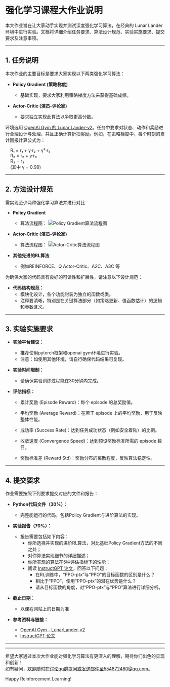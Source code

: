 
# 强化学习课程大作业说明

本大作业旨在让大家动手实现并测试深度强化学习算法，在经典的 Lunar Lander 环境中进行实验。文档将详细介绍任务要求、算法设计规范、实验实施要求、提交要求及注意事项。

---

## 1. 任务说明

本次作业的主要目标是要求大家实现以下两类强化学习算法：

- **Policy Gradient (策略梯度)**  
  - 基础实现，要求大家利用策略梯度方法来获得基础成绩。
  
- **Actor-Critic (演员-评论家)**  
  - 要求独立实现此算法以争取更高分数。

环境选用 [OpenAI Gym 的 Lunar Lander-v2](https://www.gymlibrary.dev/environments/box2d/lunar_lander/)。任务中要求对状态、动作和奖励进行合理设计与处理，并且正确计算折扣奖励。例如，在策略梯度中，每个时刻的累计回报计算公式为：  
  
&nbsp;&nbsp;&nbsp;&nbsp;R₁ = r₁ + γ·r₂ + γ²·r₃  
&nbsp;&nbsp;&nbsp;&nbsp;R₂ = r₂ + γ·r₃  
&nbsp;&nbsp;&nbsp;&nbsp;R₃ = r₃  
&nbsp;&nbsp;&nbsp;&nbsp;(其中 γ = 0.99)

---

## 2. 方法设计规范

需实现至少两种强化学习算法并进行对比

- **Policy Gradient**
  - 算法流程图：
  ![Policy Gradient算法流程图](./pics/al01_policy_gradient.png)

- **Actor-Critic (演员-评论家)**  
  - 算法流程图：
  ![Actor-Critic算法流程图](./pics/al02_ac.png)

- **其他先进的RL算法**
  - 例如REINFORCE、Q Actor-Critic、A2C、A3C 等

为确保大家的代码具有良好的可读性和扩展性，请注意以下设计规范：

- **代码结构规范：**
  - 模块化设计，各个功能封装为独立的函数或类。
  - 注释要清晰，特别是在关键算法部分（如策略更新、值函数估计）的逻辑和参数含义。

---

## 3. 实验实施要求

- **实验平台建议：**
  - 推荐使用pytorch框架和openai gym环境进行实验。  
  - 注意：如使用其他环境，请自行确保代码结果可复现。  

- **实验时间限制：**
  - 请确保实验训练过程能在30分钟内完成。

- **评估指标：**
  - 累计奖励 (Episode Reward)：每个 episode 的总奖励值。

  - 平均奖励 (Average Reward)：在若干 episode 上的平均奖励，用于反映整体性能。

  - 成功率 (Success Rate)：达到任务成功状态（例如安全着陆）的比例。

  - 收敛速度 (Convergence Speed)：达到预设奖励标准所需的 episode 数目。

  - 奖励标准差 (Reward Std)：奖励分布的离散程度，反映算法稳定性。

---

## 4. 提交要求

作业需要按照下列要求提交对应的文件和报告：

- **Python代码文件（30%）：**
  - 完整能运行的代码，包括Policy Gradient与进阶算法的实现。


- **实验报告（70%）：**
  - 报告需要包括如下内容：
    - 你所选择并实现的进阶RL算法，对比基础Policy Gradient方法的不同之处；
    - 对你算法实现细节的详细描述；
    - 你所实现的算法在5种评估指标下的性能；
    - 阅读 [InstructGPT 论文](https://arxiv.org/pdf/2203.02155.pdf)，回答以下问题：
      - 在RL训练中，“PPO-ptx”与“PPO”的目标函数的区别是什么？
      - 相比于“PPO”，使用“PPO-ptx”的潜在优势是什么？
      - 请从目标函数的角度，对“PPO-ptx”与“PPO”算法进行详细分析。

- **截止日期：**
  - 以课程网站上的日期为准


- **参考资料与链接：**
  - [OpenAI Gym - LunarLander-v2](https://github.com/openai/gym/blob/master/gym/envs/box2d/lunar_lander.py)
  - [InstructGPT 论文](https://arxiv.org/pdf/2203.02155.pdf)
---


---

希望大家通过本次大作业能对强化学习算法有更深入的理解，期待你们出色的实现和创新！  
如有疑问，欢迎随时在讨论qq群提问或发送邮件至554872480@qq.com。

Happy Reinforcement Learning!

